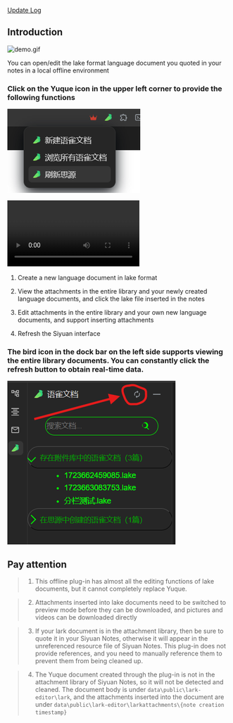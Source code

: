 [Update Log](CHANGELOG.md)

## Introduction

![demo.gif](demo.gif)

You can open/edit the lake format language document you quoted in your notes in a local offline environment

### Click on the Yuque icon in the upper left corner to provide the following functions

![img.png](img.png)

![demo.mp4](demo.mp4)

1. Create a new language document in lake format

2. View the attachments in the entire library and your newly created language documents, and click the lake file inserted in the notes

3. Edit attachments in the entire library and your own new language documents, and support inserting attachments

4. Refresh the Siyuan interface

### The bird icon in the dock bar on the left side supports viewing the entire library documents. You can constantly click the refresh button to obtain real-time data. 

![img_1.png](img_1.png)

## Pay attention

> 1. This offline plug-in has almost all the editing functions of lake documents, but it cannot completely replace Yuque.

> 2. Attachments inserted into lake documents need to be switched to preview mode before they can be downloaded, and pictures and videos can be downloaded directly

> 3. If your lark document is in the attachment library, then be sure to quote it in your Siyuan Notes, otherwise it will appear in the unreferenced resource file of Siyuan Notes. This plug-in does not provide references, and you need to manually reference them to prevent them from being cleaned up.

> 4. The Yuque document created through the plug-in is not in the attachment library of Siyuan Notes, so it will not be detected and cleaned. The document body is under `data\public\lark-editor\lark`, and the attachments inserted into the document are under `data\public\lark-editor\larkattachments\{note creation timestamp}` 
